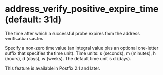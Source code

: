 # address_verify_positive_expire_time (default: 31d)

The time after which a successful probe expires from the address
verification cache.



 Specify a non-zero time value (an integral value plus an optional
one-letter suffix that specifies the time unit). Time units: s
(seconds), m (minutes), h (hours), d (days), w (weeks).
The default time unit is d (days). 



This feature is available in Postfix 2.1 and later.



